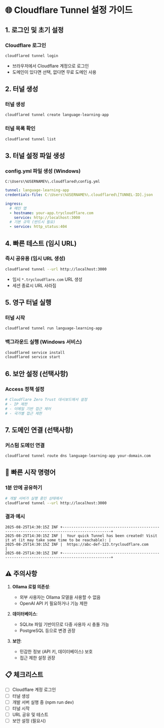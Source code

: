 # 🌐 Cloudflare Tunnel 설정 가이드

## 1. 로그인 및 초기 설정

### Cloudflare 로그인
```bash
cloudflared tunnel login
```
- 브라우저에서 Cloudflare 계정으로 로그인
- 도메인이 있다면 선택, 없다면 무료 도메인 사용

## 2. 터널 생성

### 터널 생성
```bash
cloudflared tunnel create language-learning-app
```

### 터널 목록 확인
```bash
cloudflared tunnel list
```

## 3. 터널 설정 파일 생성

### config.yml 파일 생성 (Windows)
`C:\Users\%USERNAME%\.cloudflared\config.yml`

```yaml
tunnel: language-learning-app
credentials-file: C:\Users\%USERNAME%\.cloudflared\[TUNNEL-ID].json

ingress:
  # 메인 앱
  - hostname: your-app.trycloudflare.com
    service: http://localhost:3000
  # 기본 규칙 (반드시 필요)
  - service: http_status:404
```

## 4. 빠른 테스트 (임시 URL)

### 즉시 공유용 (임시 URL 생성)
```bash
cloudflared tunnel --url http://localhost:3000
```
- 임시 `*.trycloudflare.com` URL 생성
- 세션 종료시 URL 사라짐

## 5. 영구 터널 실행

### 터널 시작
```bash
cloudflared tunnel run language-learning-app
```

### 백그라운드 실행 (Windows 서비스)
```bash
cloudflared service install
cloudflared service start
```

## 6. 보안 설정 (선택사항)

### Access 정책 설정
```bash
# Cloudflare Zero Trust 대시보드에서 설정
# - IP 제한
# - 이메일 기반 접근 제어
# - 국가별 접근 제한
```

## 7. 도메인 연결 (선택사항)

### 커스텀 도메인 연결
```bash
cloudflared tunnel route dns language-learning-app your-domain.com
```

## 🚀 빠른 시작 명령어

### 1분 안에 공유하기
```bash
# 개발 서버가 실행 중인 상태에서
cloudflared tunnel --url http://localhost:3000
```

### 결과 예시
```
2025-08-25T14:30:15Z INF +--------------------------------------------------------------------------------------------+
2025-08-25T14:30:15Z INF |  Your quick Tunnel has been created! Visit it at (it may take some time to be reachable): |
2025-08-25T14:30:15Z INF |  https://abc-def-123.trycloudflare.com                                                     |
2025-08-25T14:30:15Z INF +--------------------------------------------------------------------------------------------+
```

## ⚠️ 주의사항

1. **Ollama 로컬 의존성**: 
   - 외부 사용자는 Ollama 모델을 사용할 수 없음
   - OpenAI API 키 필요하거나 기능 제한

2. **데이터베이스**:
   - SQLite 파일 기반이므로 다중 사용자 시 충돌 가능
   - PostgreSQL 등으로 변경 권장

3. **보안**:
   - 민감한 정보 (API 키, 데이터베이스) 보호
   - 접근 제한 설정 권장

## 📋 체크리스트

- [ ] Cloudflare 계정 로그인
- [ ] 터널 생성
- [ ] 개발 서버 실행 중 (npm run dev)
- [ ] 터널 시작
- [ ] URL 공유 및 테스트
- [ ] 보안 설정 (필요시)